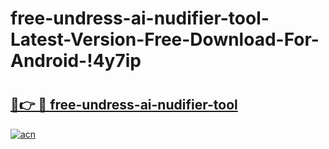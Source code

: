 # free-undress-ai-nudifier-tool-Latest-Version-Free-Download-For-Android-!4y7ip

# <h2><a href="https://yriub2.esa.edu.pl?title=free-undress-ai-nudifier-tool&ref=4y7ip">🔗👉 🔴 free-undress-ai-nudifier-tool</a></h2>

[![acn](https://github.com/user-attachments/assets/0f9c940e-d8b0-45ae-aac7-cd30a18b3e1c)](https://yriub2.esa.edu.pl?title=free-undress-ai-nudifier-tool&ref=4y7ip)

